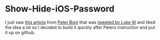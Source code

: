 Show-Hide-iOS-Password
======================

I just saw [this article](http://www.peterboni.net/blog/2014/01/11/mobile-design-details-hide-show-passwords-ios-implementation-and-thoughts/) from [Peter Boni](http://www.linkedin.com/in/peterboni) that was [tweeted by Luke W](https://twitter.com/lukew/statuses/422103141908111360) and liked the idea a lot so I decided to build it quickly after Peters instruction and put it up on github.
